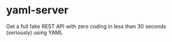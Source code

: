 # yaml-server
Get a full fake REST API with zero coding in less than 30 seconds (seriously) using YAML
